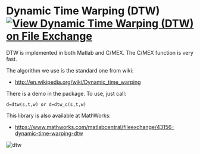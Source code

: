 # Dynamic Time Warping (DTW) [![View Dynamic Time Warping (DTW) on File Exchange](https://www.mathworks.com/matlabcentral/images/matlab-file-exchange.svg)](https://www.mathworks.com/matlabcentral/fileexchange/43156-dynamic-time-warping-dtw)

DTW is implemented in both Matlab and C/MEX. The C/MEX function is very fast.

The algorithm we use is the standard one from wiki:
* http://en.wikipedia.org/wiki/Dynamic_time_warping

There is a demo in the package. To use, just call:
```
d=dtw(s,t,w) or d=dtw_c(s,t,w)
```

This library is also available at MathWorks:
* https://www.mathworks.com/matlabcentral/fileexchange/43156-dynamic-time-warping-dtw

![dtw](resources/dtw.jpg)